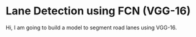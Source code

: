 # Lane Detection using FCN (VGG-16)
Hi, I am going to build a model to segment road lanes using VGG-16. 
